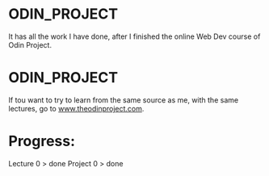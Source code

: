 # ODIN_PROJECT
It has all the work I have done, after I finished the online Web Dev course of Odin Project.

# ODIN_PROJECT
If tou want to try to learn from the same source as me, with the same lectures, go to www.theodinproject.com.


# Progress:
Lecture 0 > done
Project 0 > done